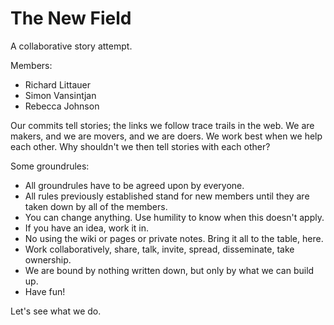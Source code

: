The New Field
=============

A collaborative story attempt. 

Members:  

 * Richard Littauer
 * Simon Vansintjan
 * Rebecca Johnson
 
Our commits tell stories; the links we follow trace trails in the web. We are makers, and we are movers, and we are doers. We work best when we help each other. Why shouldn't we then tell stories with each other?

Some groundrules:

 * All groundrules have to be agreed upon by everyone.
 * All rules previously established stand for new members until they are taken down by all of the members.
 * You can change anything. Use humility to know when this doesn't apply. 
 * If you have an idea, work it in. 
 * No using the wiki or pages or private notes. Bring it all to the table, here. 
 * Work collaboratively, share, talk, invite, spread, disseminate, take ownership.
 * We are bound by nothing written down, but only by what we can build up. 
 * Have fun!
 
Let's see what we do. 
